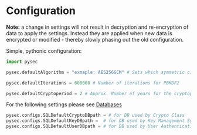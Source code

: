 # Configuration

**Note:** a change in settings will not result in decryption and re-encryption of data to apply the settings. Instead they are applied when new data is encrypted or modified - thereby slowly phasing out the old configuration. 

Simple, pythonic configuration:
```python
import pysec

pysec.defaultAlgorithm = "exmaple: AES256GCM" # Sets which symmetric cipher to use (currently only AES256GCM is supported)

pysec.defaultIterations = 600000 # Number of iterations for PBKDF2

pysec.defaultCryptoperiod = 2 # Approx. Number of years for the cryptoperiod of a key
```

For the following settings please see [Databases](README-DATABASES.md) 

```python
pysec.configs.SQLDefaultCryptoDBpath = # for DB used by Crypto Class
pysec.configs.SQLDefaultKeyDBpath =  # for DB used by Key Management System (you most likely don't need this)
pysec.configs.SQLDefaultUserDBpath = # for DB used by User Authentication System 
```
